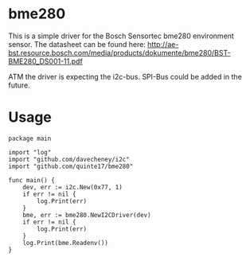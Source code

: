 # bme280

This is a simple driver for the Bosch Sensortec bme280 environment sensor.
The datasheet can be found here:
http://ae-bst.resource.bosch.com/media/products/dokumente/bme280/BST-BME280_DS001-11.pdf

ATM the driver is expecting the i2c-bus. SPI-Bus could be added in the future.

# Usage
	package main
	
	import "log"
	import "github.com/davecheney/i2c"
	import "github.com/quinte17/bme280" 
	
	func main() {
		dev, err := i2c.New(0x77, 1)
		if err != nil {
			log.Print(err)
		}
		bme, err := bme280.NewI2CDriver(dev)
		if err != nil {
			log.Print(err)
		}
		log.Print(bme.Readenv())
	}
